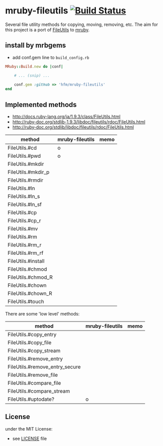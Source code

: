 # mruby-fileutils [![Build Status](https://travis-ci.org/hfm/mruby-fileutils.svg?branch=master)](https://travis-ci.org/hfm/mruby-fileutils)

Several file utility methods for copying, moving, removing, etc. The aim for this project is a port of [FileUtils](http://docs.ruby-lang.org/en/trunk/FileUtils.html) to [mruby](https://github.com/mruby/mruby).

## install by mrbgems

- add conf.gem line to `build_config.rb`

```ruby
MRuby::Build.new do |conf|

    # ... (snip) ...

    conf.gem :github => 'hfm/mruby-fileutils'
end
```

## Implemented methods

- http://docs.ruby-lang.org/ja/1.9.3/class/FileUtils.html
- http://ruby-doc.org/stdlib-1.9.3/libdoc/fileutils/rdoc/FileUtils.html
- http://ruby-doc.org/stdlib/libdoc/fileutils/rdoc/FileUtils.html

| method                    | mruby-fileutils | memo |
| ------------------------- | --------------- | ---- |
| FileUtils.#cd             | o               |      |
| FileUtils.#pwd            | o               |      |
| FileUtils.#mkdir          |                 |      |
| FileUtils.#mkdir_p        |                 |      |
| FileUtils.#rmdir          |                 |      |
| FileUtils.#ln             |                 |      |
| FileUtils.#ln_s           |                 |      |
| FileUtils.#ln_sf          |                 |      |
| FileUtils.#cp             |                 |      |
| FileUtils.#cp_r           |                 |      |
| FileUtils.#mv             |                 |      |
| FileUtils.#rm             |                 |      |
| FileUtils.#rm_r           |                 |      |
| FileUtils.#rm_rf          |                 |      |
| FileUtils.#install        |                 |      |
| FileUtils.#chmod          |                 |      |
| FileUtils.#chmod_R        |                 |      |
| FileUtils.#chown          |                 |      |
| FileUtils.#chown_R        |                 |      |
| FileUtils.#touch          |                 |      |

There are some 'low level' methods:

| method                         | mruby-fileutils | memo |
| -------------------------      | --------------- | ---- |
| FileUtils.#copy_entry          |                 |      |
| FileUtils.#copy_file           |                 |      |
| FileUtils.#copy_stream         |                 |      |
| FileUtils.#remove_entry        |                 |      |
| FileUtils.#remove_entry_secure |                 |      |
| FileUtils.#remove_file         |                 |      |
| FileUtils.#compare_file        |                 |      |
| FileUtils.#compare_stream      |                 |      |
| FileUtils.#uptodate?           | o               |      |

## License
under the MIT License:
- see [LICENSE](./LICENSE) file
